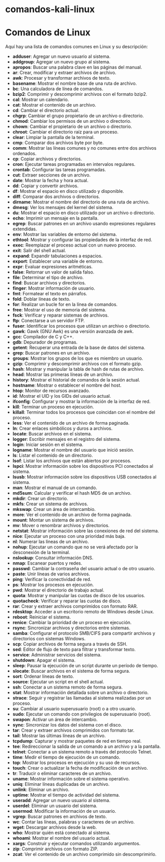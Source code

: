# comandos-kali-linux
# Comandos de Linux

Aquí hay una lista de comandos comunes en Linux y su descripción:

- **adduser**: Agregar un nuevo usuario al sistema.  
- **addgroup**: Agregar un nuevo grupo al sistema.  
- **apropos**: Buscar una palabra clave en las páginas del manual.  
- **ar**: Crear, modificar y extraer archivos de archivo.  
- **awk**: Procesar y transformar archivos de texto.  
- **basename**: Mostrar el nombre base de una ruta de archivo.  
- **bc**: Una calculadora de línea de comandos.  
- **bzip2**: Comprimir y descomprimir archivos con el formato bzip2.  
- **cal**: Mostrar un calendario.  
- **cat**: Mostrar el contenido de un archivo.  
- **cd**: Cambiar el directorio actual.  
- **chgrp**: Cambiar el grupo propietario de un archivo o directorio.  
- **chmod**: Cambiar los permisos de un archivo o directorio.  
- **chown**: Cambiar el propietario de un archivo o directorio.  
- **chroot**: Cambiar el directorio raíz para un proceso.  
- **clear**: Limpiar la pantalla de la terminal.  
- **cmp**: Comparar dos archivos byte por byte.  
- **comm**: Mostrar las líneas comunes y no comunes entre dos archivos ordenados.  
- **cp**: Copiar archivos y directorios.  
- **cron**: Ejecutar tareas programadas en intervalos regulares.  
- **crontab**: Configurar las tareas programadas.  
- **cut**: Extraer secciones de un archivo.  
- **date**: Mostrar la fecha y hora actual.  
- **dd**: Copiar y convertir archivos.  
- **df**: Mostrar el espacio en disco utilizado y disponible.  
- **diff**: Comparar dos archivos o directorios.  
- **dirname**: Mostrar el nombre del directorio de una ruta de archivo.  
- **dmesg**: Ver los mensajes del kernel del sistema.  
- **du**: Mostrar el espacio en disco utilizado por un archivo o directorio.  
- **echo**: Imprimir un mensaje en la pantalla.  
- **egrep**: Buscar patrones en un archivo usando expresiones regulares extendidas.  
- **env**: Mostrar las variables de entorno del sistema.  
- **ethtool**: Mostrar y configurar las propiedades de la interfaz de red.  
- **exec**: Reemplazar el proceso actual con un nuevo proceso.  
- **exit**: Salir del shell actual.  
- **expand**: Expandir tabulaciones a espacios.  
- **export**: Establecer una variable de entorno.  
- **expr**: Evaluar expresiones aritméticas.  
- **false**: Retornar un valor de salida falso.  
- **file**: Determinar el tipo de archivo.  
- **find**: Buscar archivos y directorios.  
- **finger**: Mostrar información de usuario.  
- **fmt**: Formatear el texto en párrafos.  
- **fold**: Doblar líneas de texto.  
- **for**: Realizar un bucle for en la línea de comandos.  
- **free**: Mostrar el uso de memoria del sistema.  
- **fsck**: Verificar y reparar sistemas de archivos.  
- **ftp**: Conectarse a un servidor FTP.  
- **fuser**: Identificar los procesos que utilizan un archivo o directorio.  
- **gawk**: Gawk (GNU Awk) es una versión avanzada de awk.  
- **gcc**: Compilador de C y C++.  
- **gdb**: Depurador de programas.  
- **getent**: Recuperar una entrada de la base de datos del sistema.  
- **grep**: Buscar patrones en un archivo.  
- **groups**: Mostrar los grupos de los que es miembro un usuario.  
- **gzip**: Comprimir y descomprimir archivos con el formato gzip.  
- **hash**: Mostrar y manipular la tabla de hash de rutas de archivo.  
- **head**: Mostrar las primeras líneas de un archivo.  
- **history**: Mostrar el historial de comandos de la sesión actual.  
- **hostname**: Mostrar o establecer el nombre del host.  
- **htop**: Monitor de recursos avanzado.  
- **id**: Mostrar el UID y los GIDs del usuario actual.  
- **ifconfig**: Configurar y mostrar la información de la interfaz de red.  
- **kill**: Terminar un proceso en ejecución.  
- **killall**: Terminar todos los procesos que coincidan con el nombre del proceso.  
- **less**: Ver el contenido de un archivo de forma paginada.  
- **ln**: Crear enlaces simbólicos y duros a archivos.  
- **locate**: Buscar archivos en el sistema.  
- **logger**: Escribir mensajes en el registro del sistema.  
- **login**: Iniciar sesión en el sistema.  
- **logname**: Mostrar el nombre del usuario que inició sesión.  
- **ls**: Listar el contenido de un directorio.  
- **lsof**: Listar los archivos que están abiertos por procesos.  
- **lspci**: Mostrar información sobre los dispositivos PCI conectados al sistema.  
- **lsusb**: Mostrar información sobre los dispositivos USB conectados al sistema.  
- **man**: Mostrar el manual de un comando.  
- **md5sum**: Calcular y verificar el hash MD5 de un archivo.  
- **mkdir**: Crear un directorio.  
- **mkfs**: Crear un sistema de archivos.  
- **mkswap**: Crear un área de intercambio.  
- **more**: Ver el contenido de un archivo de forma paginada.  
- **mount**: Montar un sistema de archivos.  
- **mv**: Mover o renombrar archivos y directorios.  
- **netstat**: Mostrar información sobre las conexiones de red del sistema.  
- **nice**: Ejecutar un proceso con una prioridad más baja.  
- **nl**: Numerar las líneas de un archivo.  
- **nohup**: Ejecutar un comando que no se verá afectado por la desconexión de la terminal.  
- **nslookup**: Consultar información DNS.  
- **nmap**: Escanear puertos y redes.  
- **passwd**: Cambiar la contraseña del usuario actual o de otro usuario.  
- **paste**: Unir líneas de varios archivos.  
- **ping**: Verificar la conectividad de red.  
- **ps**: Mostrar los procesos en ejecución.  
- **pwd**: Mostrar el directorio de trabajo actual.  
- **quota**: Mostrar y manipular las cuotas de disco de los usuarios.  
- **quotacheck**: Verificar y reparar las cuotas de disco.  
- **rar**: Crear y extraer archivos comprimidos con formato RAR.  
- **rdesktop**: Acceder a un escritorio remoto de Windows desde Linux.  
- **reboot**: Reiniciar el sistema.  
- **renice**: Cambiar la prioridad de un proceso en ejecución.  
- **rsync**: Sincronizar archivos y directorios entre sistemas.  
- **samba**: Configurar el protocolo SMB/CIFS para compartir archivos y directorios con sistemas Windows.  
- **scp**: Copiar archivos de forma segura a través de SSH.  
- **sed**: Editor de flujo de texto para filtrar y transformar texto.  
- **service**: Administrar servicios del sistema.  
- **shutdown**: Apagar el sistema.  
- **sleep**: Pausar la ejecución de un script durante un período de tiempo.  
- **slocate**: Buscar archivos en el sistema de forma segura.  
- **sort**: Ordenar líneas de texto.  
- **source**: Ejecutar un script en el shell actual.  
- **ssh**: Conectar a un sistema remoto de forma segura.  
- **stat**: Mostrar información detallada sobre un archivo o directorio.  
- **strace**: Seguir y registrar las llamadas al sistema realizadas por un proceso.  
- **su**: Cambiar al usuario superusuario (root) o a otro usuario.  
- **sudo**: Ejecutar un comando con privilegios de superusuario (root).  
- **swapon**: Activar un área de intercambio.  
- **sync**: Sincronizar los datos del sistema con el disco.  
- **tar**: Crear y extraer archivos comprimidos con formato tar.  
- **tail**: Mostrar las últimas líneas de un archivo.  
- **tcpdump**: Capturar y mostrar paquetes de red en tiempo real.  
- **tee**: Redireccionar la salida de un comando a un archivo y a la pantalla.  
- **telnet**: Conectar a un sistema remoto a través del protocolo Telnet.  
- **time**: Medir el tiempo de ejecución de un comando.  
- **top**: Mostrar los procesos en ejecución y su uso de recursos.  
- **touch**: Crear o actualizar la fecha de modificación de un archivo.  
- **tr**: Traducir o eliminar caracteres de un archivo.  
- **uname**: Mostrar información sobre el sistema operativo.  
- **uniq**: Eliminar líneas duplicadas de un archivo.  
- **unlink**: Eliminar un archivo.  
- **uptime**: Mostrar el tiempo de actividad del sistema.  
- **useradd**: Agregar un nuevo usuario al sistema.  
- **userdel**: Eliminar un usuario del sistema.  
- **usermod**: Modificar la información de un usuario.  
- **vgrep**: Buscar patrones en archivos de texto.  
- **wc**: Contar las líneas, palabras y caracteres de un archivo.  
- **wget**: Descargar archivos desde la web.  
- **who**: Mostrar quién está conectado al sistema.  
- **whoami**: Mostrar el nombre del usuario actual.  
- **xargs**: Construir y ejecutar comandos utilizando argumentos.  
- **zip**: Comprimir archivos con formato ZIP.  
- **zcat**: Ver el contenido de un archivo comprimido sin descomprimirlo.

